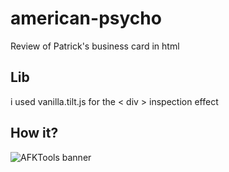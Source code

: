 # american-psycho
Review of Patrick's business card in html

## Lib
i used vanilla.tilt.js for the < div > inspection effect

## How it?
<img src="https://smamashin.ru/admin/local_files/github/view.gif" alt="AFKTools banner">
